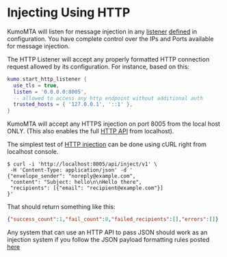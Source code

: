 # Injecting Using HTTP

KumoMTA will listen for message injection in any
[listener](../..//reference/kumo/start_esmtp_listener/index.md)
[defined](../../reference/kumo/start_http_listener/index.md) in
configuration. You have complete control over the IPs and Ports available for
message injection.

The HTTP Listener will accept any properly formatted HTTP connection request
allowed by its configuration.  For instance, based on this:

```lua
kumo.start_http_listener {
  use_tls = true,
  listen = '0.0.0.0:8005',
  -- allowed to access any http endpoint without additional auth
  trusted_hosts = { '127.0.0.1', '::1' },
}
```

KumoMTA will accept any HTTPS injection on port 8005 from the local host ONLY.
(This also enables the full [HTTP API](../../reference/http/index.md) from
localhost).


The simplest test of [HTTP injection](../../reference/http/api_inject_v1.md)
can be done using cURL right from localhost console.

```console
$ curl -i 'http://localhost:8005/api/inject/v1' \
 -H 'Content-Type: application/json' -d '
{"envelope_sender": "noreply@example.com",
 "content": "Subject: hello\n\nHello there",
 "recipients": [{"email": "recipient@example.com"}]
}'
```

That should return something like this:

```json
{"success_count":1,"fail_count":0,"failed_recipients":[],"errors":[]}
```

Any system that can use an HTTP API to pass JSON should work as an injection
system if you follow the JSON payload formatting rules posted
[here](../..//reference/http/api_inject_v1.md)

